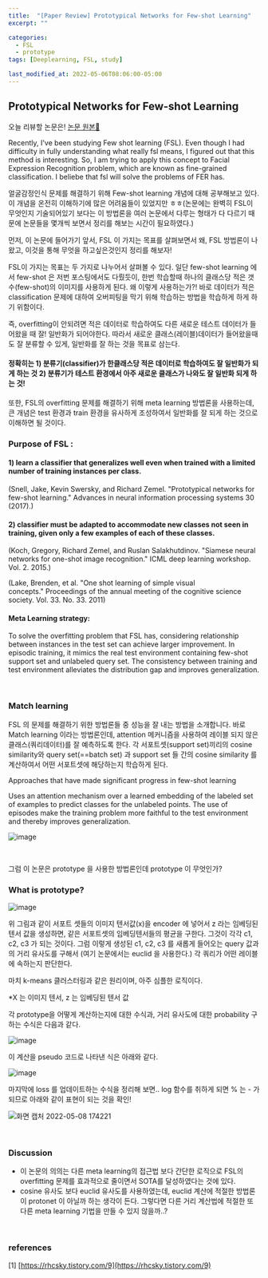```yaml
---
title:  "[Paper Review] Prototypical Networks for Few-shot Learning"
excerpt: ""

categories:
  - FSL
  - prototype
tags: [Deeplearning, FSL, study]

last_modified_at: 2022-05-06T08:06:00-05:00
---
```


## Prototypical Networks for Few-shot Learning

오늘 리뷰할 논문은! [논문 원본🌼](https://arxiv.org/abs/1703.05175)

Recently, I've been studying Few shot learning (FSL). Even though I had difficulty in fully understanding what really fsl means, I figured out that this method is interesting. So, I am trying to apply this concept to Facial Expression Recognition problem, which are known as fine-grained classification. I beliebe that fsl will solve the problems of FER has.

얼굴감정인식 문제를 해결하기 위해 Few-shot learning 개념에 대해 공부해보고 있다. 이 개념을 온전히 이해하기에 많은 어려움들이 있었지만 ㅎㅎ(논문에는 완벽히 FSL이 무엇인지 기술되어있기 보다는 이 방법론을 여러 논문에서 다루는 형태가 다 다르기 때문에 논문들을 몇개씩 보면서 정리를 해보는 시간이 필요하였다.)

먼저, 이 논문에 들어가기 앞서, FSL 이 가지는 목표를 살펴보면서 왜, FSL 방법론이 나왔고, 이것을 통해 무엇을 하고싶은것인지 정리를 해보자!

FSL이 가지는 목표는 두 가지로 나누어서 살펴볼 수 있다. 일단 few-shot learning 에서 few-shot 은 저번 포스팅에서도 다뤘듯이, 한번 학습할때 하나의 클래스당 적은 갯수(few-shot)의 이미지를 사용하게 된다. 왜 이렇게 사용하는가?! 바로 데이터가 적은 classification 문제에 대하여 오버피팅을 막기 위해 학습하는 방법을 학습하게 하게 하기 위함이다. 

즉, overfitting이 안되려면 적은 데이터로 학습하여도 다른 새로운 테스트 데이터가 들어왔을 때 잘! 일반화가 되어야한다. 따라서 새로운 클래스(레이블)데이터가 들어왔을때도 잘 분류할 수 있게, 일반화를 잘 하는 것을 목표로 삼는다. 

#### 정확히는 1) 분류기(classifier)가 한클래스당 적은 데이터로 학습하여도 잘 일반화가 되게 하는 것 2) 분류기가 테스트 환경에서 아주 새로운 클래스가 나와도 잘 일반화 되게 하는 것! 

또한, FSL의 overfitting 문제를 해결하기 위해 meta learning 방법론을 사용하는데, 큰 개념은 test 환경과 train 환경을 유사하게 조성하여서 일반화를 잘 되게 하는 것으로 이해하면 될 것이다. 

### Purpose of FSL : 

#### 1) learn a classifier that generalizes well even when trained with a limited number of training instances per class.
   (Snell, Jake, Kevin Swersky, and Richard Zemel. "Prototypical networks for few-shot learning." Advances in neural information processing systems 30 (2017).)

#### 2) classifier must be adapted to accommodate new classes not seen in training, given only a few examples of each of these classes. 
   (Koch, Gregory, Richard Zemel, and Ruslan Salakhutdinov. "Siamese neural networks for one-shot image recognition." ICML deep learning workshop. Vol. 2. 2015.)
   
   (Lake, Brenden, et al. "One shot learning of simple visual concepts." Proceedings of the annual meeting of the cognitive science society. Vol. 33. No. 33. 2011)


#### Meta Learning strategy: 
To solve the overfitting problem that FSL has, considering relationship between instances in the test set can achieve larger improvement.
In episodic training, it mimics the real test environment containing few-shot support set and unlabeled query set. The consistency between training and test environment alleviates the distribution gap and improves generalization. 

<br>

### Match learning 

FSL 의 문제를 해결하기 위한 방법론들 중 성능을 잘 내는 방법을 소개합니다. 바로 Match learning 이라는 방법론인데, attention 메커니즘을 사용하여 레이블 되지 않은 클래스(쿼리데이터)를 잘 예측하도록 한다. 각 서포트셋(support set)끼리의 cosine similarity와 query set(==batch set) 과 support set 들 간의 cosine similarity 를 계산하여서 어떤 서포트셋에 해당하는지 학습하게 된다. 

Approaches that have made significant progress in few-shot learning

Uses an attention mechanism over a learned embedding of the labeled set of examples to predict classes for the unlabeled points. 
The use of episodes make the training problem more faithful to the test environment and thereby improves generalization. 


![image](https://user-images.githubusercontent.com/53431568/167287087-c6738d0e-f7ee-4ba3-8a5e-d04157dabaaf.png)

<br>

그럼 이 논문은 prototype 을 사용한 방법론인데 prototype 이 무엇인가?

### What is prototype?

![image](https://user-images.githubusercontent.com/53431568/167287222-77a460f4-c5bb-463b-8dcc-d713594f0a66.png)

위 그림과 같이 서포트 셋들의 이미지 텐서값(x)을 encoder 에 넣어서 z 라는 임베딩된 텐서 값을 생성하면, 같은 서포트셋의 임베딩텐서들의 평균을 구한다. 그것이 각각 c1, c2, c3 가 되는 것이다. 그럼 이렇게 생성된 c1, c2, c3 를 새롭게 들어오는 query 값과의 거리 유사도를 구해서 (여기 논문에서는 euclid 을 사용한다.) 각 쿼리가 어떤 레이블에 속하는지 판단한다. 

마치 k-means 클러스터링과 같은 원리이며, 아주 심플한 로직이다. 

*X 는 이미지 텐서, z 는 임베딩된 텐서 값 


각 prototype을 어떻게 계산하는지에 대한 수식과, 거리 유사도에 대한 probability 구하는 수식은 다음과 같다.

![image](https://user-images.githubusercontent.com/53431568/167288540-fed07aee-da7a-4f2c-bb0d-bbd4d0c4b973.png)


이 계산을 pseudo 코드로 나타낸 식은 아래와 같다. 

![image](https://user-images.githubusercontent.com/53431568/167288665-1c2978a3-f738-4d67-a97c-3d3b8be8e477.png)

마지막에 loss 를 업데이트하는 수식을 정리해 보면.. log 함수를 취하게 되면 % 는 - 가 되므로 아래와 같이 표현이 되는 것을 확인!

![화면 캡처 2022-05-08 174221](https://user-images.githubusercontent.com/53431568/167288732-0c2ba75c-dc15-4dca-8d7e-558701c13cd9.png)


<br>

### Discussion
- 이 논문의 의의는 다른 meta learning의 접근법 보다 간단한 로직으로 FSL의 overfitting 문제를 효과적으로 줄이면서 SOTA를 달성하였다는 것에 있다. 
- cosine 유사도 보다 euclid 유사도를 사용하였는데, euclid 계산에 적절한 방법론이 protonet 이 아닐까 하는 생각이 든다. 그렇다면 다른 거리 계산법에 적절한 또 다른 meta learning 기법을 만들 수 있지 않을까..?

<br>

### references

[1] [https://rhcsky.tistory.com/9](https://rhcsky.tistory.com/9)
